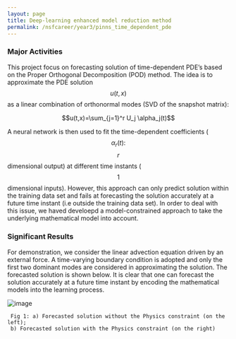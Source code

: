 ```yaml
---
layout: page
title: Deep-learning enhanced model reduction method
permalink: /nsfcareer/year3/pinns_time_dependent_pde
---
```


### Major Activities 

This  project focus on forecasting solution of time-dependent PDE’s based on the Proper Orthogonal Decomposition (POD) method. The idea is to approximate the PDE solution $$u(t,x)$$  as a linear combination of orthonormal modes (SVD of the snapshot matrix):

$$u(t,x)=\sum_{j=1}^r U_j \alpha_j(t)$$

A neural network is then used to fit the time-dependent coefficients ($$\alpha_r(t):$$ $$r$$ dimensional output) at different time instants ($$1$$ dimensional inputs). However, this approach can only predict solution within the training data set and fails at forecasting the solution  accurately at a future time instant (i.e outside the training data set). In order to deal with this issue, we haved develoepd a model-constrained approach to take the underlying mathematical model into account. 

### Significant Results

For demonstration, we consider the linear advection equation driven by an external force. A time-varying boundary condition is adopted and only the first two dominant modes are considered in approximating the solution. The forecasted solution is shown below. It is clear that
one can forecast the solution accurately at a future time instant by encoding the mathematical models into the learning process.

![image](/assets/figures/Krish/PINNS.gif)

     Fig 1: a) Forecasted solution without the Physics constraint (on the left);
     b) Forecasted solution with the Physics constraint (on the right)


<!-- Some beautiful pictures or videos could go here -->
<!-- [![acoustic-elastic wave equation video](/assets/figures/jon/mangll_animation_frame.png)](/assets/figures/jon/mangll_animation_trimmed.ogv "Mangll video") -->

